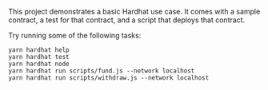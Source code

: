 This project demonstrates a basic Hardhat use case. It comes with a sample contract, a test for that contract, and a script that deploys that contract.

Try running some of the following tasks:

```
yarn hardhat help
yarn hardhat test
yarn hardhat node
yarn hardhat run scripts/fund.js --network localhost
yarn hardhat run scripts/withdraw.js --network localhost
```